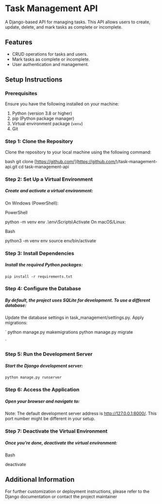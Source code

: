 # Task Management API

A Django-based API for managing tasks. This API allows users to create, update, delete, and mark tasks as complete or incomplete.

## Features

- CRUD operations for tasks and users.
- Mark tasks as complete or incomplete.
- User authentication and management.

## Setup Instructions

### Prerequisites

Ensure you have the following installed on your machine:

1. Python (version 3.8 or higher)
2. pip (Python package manager)
3. Virtual environment package (`venv`)
4. Git

### Step 1: Clone the Repository

Clone the repository to your local machine using the following command:

bash
git clone [https://github.com/](https://github.com/)<your-username>/task-management-api.git
cd task-management-api

### Step 2: Set Up a Virtual Environment

##### Create and activate a virtual environment:

On Windows (PowerShell):

PowerShell

python -m venv env
.\env\Scripts\Activate
On macOS/Linux:

Bash

python3 -m venv env
source env/bin/activate

### Step 3: Install Dependencies

##### Install the required Python packages:

`pip install -r requirements.txt`

### Step 4: Configure the Database

##### By default, the project uses SQLite for development. To use a different database:

Update the database settings in task_management/settings.py.
Apply migrations:

`
python manage.py makemigrations
python manage.py migrate

`

### Step 5: Run the Development Server

##### Start the Django development server:

`python manage.py runserver`

### Step 6: Access the Application

##### Open your browser and navigate to:

Note: The default development server address is http://127.0.0.1:8000/. This port number might be different in your setup.

### Step 7: Deactivate the Virtual Environment

##### Once you're done, deactivate the virtual environment:

Bash

deactivate

## Additional Information

For further customization or deployment instructions, please refer to the Django documentation or contact the project maintainer
